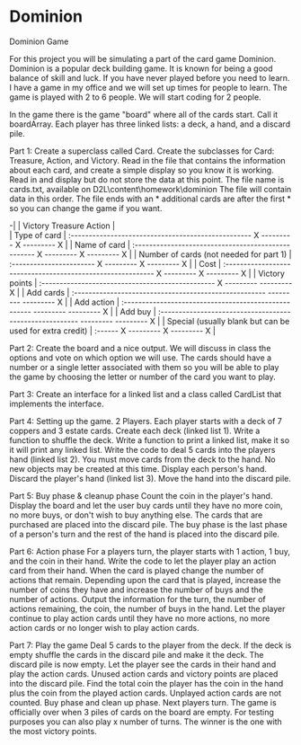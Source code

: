 # Dominion
Dominion Game

For this project you will be simulating a part of the card game Dominion. Dominion is a
popular deck building game. It is known for being a good balance of skill and luck. If you
have never played before you need to learn. I have a game in my office and we will set up
times for people to learn. The game is played with 2 to 6 people. We will start coding for 2 
people.

In the game there is the game "board" where all of the cards start. Call it boardArray. Each
player has three linked lists: a deck, a hand, and a discard pile.

Part 1: Create a superclass called Card. Create the subclasses for Card: Treasure, Action, and
Victory. Read in the file that contains the information about each card, and create a simple
display so you know it is working. Read in and display but do not store the data at this point.
The file name is cards.txt, available on D2L\content\homework\dominion
The file will contain data in this order. The file ends with an * additional cards are after the
first * so you can change the game if you want.

-|                                                            | Victory     Treasure     Action |		    
 | Type of card | :-------------------------------------------------- X --------- X --------- X |
 | Name of card | :-------------------------------------------------- X --------- X --------- X |
 | Number of cards (not needed for part 1) | :----------------------- X --------- X --------- X |
 | Cost | :---------------------------------------------------------- X --------- X --------- X |
 | Victory points | :------------------------------------------------ X ---------   --------- X |
 | Add cards | :-----------------------------------------------------   ---------   --------- X |
 | Add action | :----------------------------------------------------   ---------   --------- X |
 | Add buy | :-------------------------------------------------------   ---------   --------- X |
 | Special (usually blank but can be used for extra credit) | :------ X --------- X --------- X |

Part 2: Create the board and a nice output. We will discuss in class the options and vote on
which option we will use. The cards should have a number or a single letter associated with 
them so you will be able to play the game by choosing the letter or number of the card you
want to play.

Part 3: Create an interface for a linked list and a class called CardList that implements the
interface.

Part 4: Setting up the game. 2 Players.
Each player starts with a deck of 7 coppers and 3 estate cards. Create each deck (linked list 1).
Write a function to shuffle the deck.
Write a function to print a linked list, make it so it will print any linked list.
Write the code to deal 5 cards into the players hand (linked list 2). You must move cards
from the deck to the hand. No new objects may be created at this time.
Display each person's hand.
Discard the player's hand (linked list 3). Move the hand into the discard pile.

Part 5: Buy phase & cleanup phase
Count the coin in the player's hand. Display the board and let the user buy cards until they
have no more coin, no more buys, or don't wish to buy anything else. The cards that are 
purchased are placed into the discard pile. The buy phase is the last phase of a person's turn
and the rest of the hand is placed into the discard pile.

Part 6: Action phase
For a players turn, the player starts with 1 action, 1 buy, and the coin in their hand.
Write the code to let the player play an action card from their hand. When the card is played 
change the number of actions that remain. Depending upon the card that is played, increase
the number of coins they have and increase the number of buys and the number of actions.
Output the information for the turn, the number of actions remaining, the coin, the number of
buys in the hand.
Let the player continue to play action cards until they have no more actions, no more action
cards or no longer wish to play action cards.

Part 7: Play the game
Deal 5 cards to the player from the deck. If the deck is empty shuffle the cards in the discard
pile and make it the deck. The discard pile is now empty.
Let the player see the cards in their hand and play the action cards. Unused action cards and 
victory points are placed into the discard pile.
Find the total coin the player has the coin in the hand plus the coin from the played action
cards. Unplayed action cards are not counted.
Buy phase and clean up phase.
Next players turn. 
The game is officially over when 3 piles of cards on the board are empty. For testing purposes
you can also play x number of turns. The winner is the one with the most victory points.



